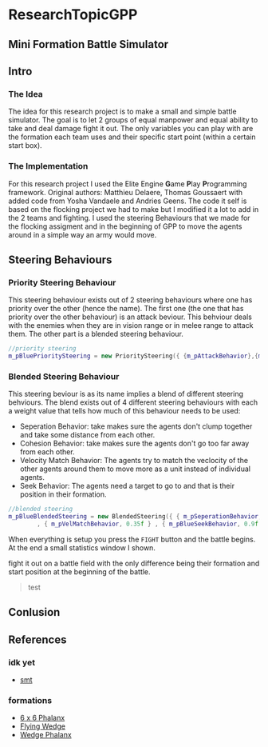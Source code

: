 # ResearchTopicGPP


## Mini Formation Battle Simulator

## Intro

### The Idea
The idea for this research project is to make a small and simple battle simulator. The goal is to let 2 groups of equal manpower and equal ability to take and deal damage fight it out.
The only variables you can play with are the formation each team uses and their specific start point (within a certain start box). 

### The Implementation
For this research project I used the Elite Engine **G**ame **P**lay **P**rogramming framework. Original authors: Matthieu Delaere, Thomas Goussaert with added code from Yosha Vandaele and Andries Geens. The code it self is based on the flocking project we had to make but I modified it a lot to add in the 2 teams and fighting. I used the steering Behaviours that we made for the flocking assigment and in the beginning of GPP to move the agents around in a simple way an army would move.

## Steering Behaviours
### Priority Steering Behaviour
This steering behaviour exists out of 2 steering behaviours where one has priority over the other (hence the name). The first one (the one that has priority over the other behaviour) is an attack beviour. This behviour deals with the enemies when they are in vision range or in melee range to attack them. The other part is a blended steering behaviour. 
```cpp
//priority steering
m_pBluePrioritySteering = new PrioritySteering({ {m_pAttackBehavior},{m_pBlueBlendedSteering} });
```

### Blended Steering Behaviour
This steering beviour is as its name implies a blend of different steering behviours. The blend exists out of 4 different steering behaviours with each a weight value that tells how much of this behaviour needs to be used:
 * Seperation Behavior: take makes sure the agents don't clump together and take some distance from each other. 
 * Cohesion Behavior: take makes sure the agents don't go too far away from each other. 
 * Velocity Match Behavior: The agents try to match the veclocity of the other agents around them to move more as a unit instead of individual agents. 
 * Seek Behavior: The agents need a target to go to and that is their position in their formation. 
```cpp
//blended steering
m_pBlueBlendedSteering = new BlendedSteering({ { m_pSeperationBehavior, 0.56f }, { m_pCohesionBehavior, 0.55f }
		, { m_pVelMatchBehavior, 0.35f } , { m_pBlueSeekBehavior, 0.9f } });//implicit vetor of weighted behavior
```



When everything is setup you press the `FIGHT` button and the battle begins. At the end a small statistics window I shown.

fight it out on a battle field with the only difference being their formation and start position at the beginning of the battle.



> test


## Conlusion



## References

### idk yet
* [smt](https://www.wikiwand.com/simple/Phalanx_formation#:~:text=The%20phalanx%20formation%20is%20an,who%20often%20fought%20each%20other)

### formations
* [6 x 6 Phalanx](https://en.wikipedia.org/wiki/Phalanx)
* [Flying Wedge](https://en.wikipedia.org/wiki/Flying_wedge)
* [Wedge Phalanx](https://www.quora.com/Why-was-the-Macedonian-phalanx-so-effective-in-Alexanders-time-and-so-vulnerable-against-the-Romans)
